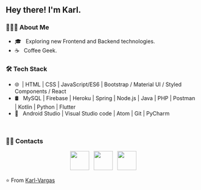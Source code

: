 <h2> Hey there! I'm Karl.</h2>
<h3> 👨🏻‍💻 About Me </h3>

- 🎓 &nbsp; Exploring new Frontend and Backend technologies.
- ☕ &nbsp; Coffee Geek. 

<h3>🛠 Tech Stack</h3>
 
- 🌐 &nbsp;| HTML | CSS | JavaScript/ES6 | Bootstrap / Material UI / Styled Components / React 
- 🛢 &nbsp; MySQL | Firebase | Heroku | Spring | Node.js | Java | PHP | Postman | Kotlin | Python | Flutter
- 🔧 &nbsp; Android Studio |  Visual Studio code | Atom | Git | PyCharm 

<br>

<h3> 🤝🏻 Contacts </h3>

<p align="center">
&nbsp; <a href="https://www.instagram.com/karlvargas_/" target="_blank" rel="noopener noreferrer"><img src="https://img.icons8.com/plasticine/100/000000/instagram-new.png" width="50" /></a>  
&nbsp; <a href="https://www.linkedin.com/in/karl-vargas/" target="_blank" rel="noopener noreferrer"><img src="https://img.icons8.com/plasticine/100/000000/linkedin.png" width="50" /></a>
&nbsp; <a href="mailto:karlallenavargas@gmail.com" target="_blank" rel="noopener noreferrer"><img src="https://img.icons8.com/plasticine/100/000000/gmail.png"  width="50" /></a>
</p>

⭐️ From [Karl-Vargas](https://github.com/Karl-Vargas)
